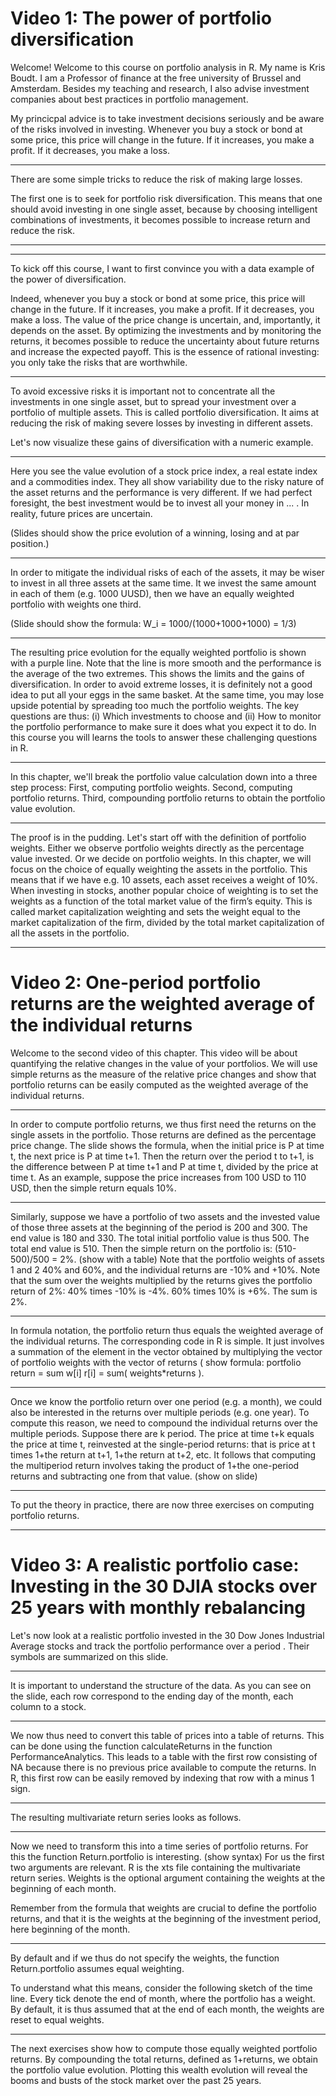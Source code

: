 # Video 1: The power of portfolio diversification


Welcome! Welcome to this course on portfolio analysis in R. My name is Kris Boudt. I am a Professor of finance at the free university of Brussel and Amsterdam. Besides my teaching and research, I also advise investment companies about best practices in portfolio management. 

My princicpal advice is to take investment decisions seriously and be aware of the risks involved in investing. Whenever you buy a stock or bond at some price, this price will change in the future. If it increases, you make a profit. If it decreases, you make a loss. 

***
There are some simple tricks to reduce the risk of making large losses. 

The first one is to seek for portfolio risk diversification. This means that one should avoid investing in one single asset, because by choosing intelligent combinations of investments, it becomes possible to increase return and reduce the risk. 

***

***


To kick off this course, I want to first convince you with a data example of the power of diversification. 

Indeed, whenever you buy a stock or bond at some price, this price will change in the future. If it increases, you make a profit. If it decreases, you make a loss. The value of the price change is uncertain, and, importantly, it depends on the asset. By optimizing the investments and by monitoring the returns, it becomes possible to reduce the uncertainty about future returns and increase the expected payoff. This is the essence of rational investing: you only take the risks that are worthwhile. 

***

To avoid excessive risks it is important not to concentrate all the investments in one single asset, but to spread your investment over a portfolio of multiple assets. This is called portfolio diversification. It aims at reducing the risk of making severe losses by investing in different assets.  

Let's now visualize these gains of diversification with a numeric example.  


***

Here you see the value evolution of a stock price index, a real estate index and a commodities index. They all show variability due to the risky nature of the asset returns and the performance is very different. If we had perfect foresight, the best investment would be to invest all your money in ... . In reality, future prices are uncertain. 

(Slides should show the price evolution of a winning, losing and at par position.)

***

In order to mitigate the individual risks of each of the assets, it may be wiser to invest in all three assets at the same time. It we invest the same amount in each of them (e.g. 1000 UUSD), then we have an equally weighted portfolio with weights one third. 

(Slide should show the formula: W_i = 1000/(1000+1000+1000) = 1/3)

***

The resulting price evolution for the equally weighted portfolio is shown with a purple line. Note that the line is more smooth and the performance is the average of the two extremes. This shows the limits and the gains of diversification. In order to avoid extreme losses, it is definitely not a good idea to put all your eggs in the same basket. At the same time, you may lose upside potential by spreading too much the portfolio weights. The key questions are thus: (i) Which investments to choose and (ii) How to monitor the portfolio performance to make sure it does what you expect it to do. In this course you will learns the tools to answer these challenging questions in R. 

***

In this chapter, we'll break the portfolio value calculation down into a three step process: First, computing portfolio weights. Second, computing portfolio returns. Third, compounding portfolio returns to obtain the portfolio value evolution.  

***

The proof is in the pudding. Let's start off with the definition of portfolio weights. Either we observe portfolio weights directly as the percentage value invested. Or we decide on portfolio weights. In this chapter, we will focus on the choice of equally weighting the assets in the portfolio. This means that if we have e.g. 10 assets, each asset receives a weight of 10%. When investing in stocks, another popular choice of weighting is to set the weights as a function of the total market value of the firm’s equity. This is called market capitalization weighting and sets the weight equal to the market capitalization of the firm, divided by the total market capitalization of all the assets in the portfolio. 

***

# Video 2: One-period portfolio returns are the weighted average of the individual returns

Welcome to the second video of this chapter. This video will be about quantifying the relative changes in the value of your portfolios. We will use simple returns as the measure of the relative price changes and show that portfolio returns can be easily computed as the weighted average of the individual returns.  
***
In order to compute portfolio returns, we thus first need the returns on the single assets in the portfolio. Those returns are defined as the percentage price change. The slide shows the formula, when the initial price is P at time t, the next price is P at time t+1. Then the return over the period t to t+1, is the difference between P at time t+1 and P at time t, divided by the price at time t.  As an example, suppose the price increases from 100 USD to 110 USD, then the simple return equals 10%.  
***
Similarly, suppose we have a portfolio of two assets and the invested value of those three assets at the beginning of the period is 200 and 300. The end value is 180 and 330. The total initial portfolio value is thus 500. The total end value is 510. Then the simple return on the portfolio is: (510-500)/500 =  2%.  (show with a table)
Note that the portfolio weights of assets 1 and 2 40% and 60%, and the individual returns are -10% and   +10%. Note that the sum over the weights multiplied by the returns gives the portfolio return of 2%: 40% times -10% is -4%. 60% times 10% is +6%. The sum is 2%. 
***
In formula notation, the portfolio return thus equals the weighted average of the individual returns. The corresponding code in R is simple. It just involves a summation of the element in the vector obtained by multiplying the vector of portfolio weights with the vector of returns ( show formula: portfolio return = sum w[i] r[i] = sum( weights*returns ). 

***
Once we know the portfolio return over one period (e.g. a month), we could also be interested in the returns over multiple periods (e.g. one year). To compute this reason, we need to compound the individual returns over the multiple periods. Suppose there are k period. The price at time t+k equals the price at time t, reinvested at the single-period returns: that is price at t times 1+the return at t+1, 1+the return at t+2, etc. It follows that computing the multiperiod return involves taking the product of 1+the one-period returns and subtracting one from that value.  (show on slide) 

***

To put the theory in practice, there are now three exercises on computing portfolio returns.  


***

# Video 3: A realistic portfolio case: Investing in the 30 DJIA stocks over 25 years with monthly rebalancing

Let's now look at a realistic portfolio invested in the 30 Dow Jones Industrial Average stocks and track the portfolio performance over a period . Their symbols are summarized on this slide. 

***

It is important to understand the structure of the data. As you can see on the slide, each row correspond to the ending day of the month, each column to a stock. 

***

We now thus need to convert this table of prices into a table of returns. This can be done using the function calculateReturns in the function PerformanceAnalytics. This leads to a table with the first row consisting of NA because there is no previous price available to compute the returns. In R, this first row can be easily removed by indexing that row with a minus 1 sign.

***

The resulting multivariate return series looks as follows.

***

Now we need to transform this into a time series of portfolio returns. For this the function Return.portfolio is interesting. (show syntax) For us the first two arguments are relevant. R is the xts file containing the multivariate return series. Weights is the optional argument containing the weights at the beginning of each month. 

Remember from the formula that weights are crucial to define the portfolio returns, and that it is the weights at the beginning of the investment period, here beginning of the month.



*** 

By default and if we thus do not specify the weights, the function Return.portfolio assumes equal weighting.  


To understand what this means, consider the following sketch of the time line. Every tick denote the end of month, where the portfolio has a weight. By default, it is thus assumed that at the end of each month, the weights are reset to equal weights.  

***

The next exercises show how to compute those equally weighted portfolio returns. By compounding the total returns, defined as 1+returns, we obtain the portfolio value evolution. Plotting this wealth evolution will reveal the booms and busts of the stock market over the past 25 years.
